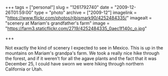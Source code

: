 +++
tags = ["personal"]
slug = "1261792740"
date = "2009-12-26T01:59:00"
type = "photo"
archive = ["2009-12"]
imagelink = "https://www.flickr.com/photos/rjbismark90/4252484335/"
imagealt = "scenery at Mariam's grandfather's farm"
image = "https://farm3.staticflickr.com/2719/4252484335_0aec1f140c_o.jpg"

+++

Not exactly the kind of scenery I expected to see in Mexico.  This is up
in the mountains on Mariam's grandpa's farm. We took a really nice hike
through the forest, and if it weren't for all the agave plants and the
fact that it was December 25, I could have sworn we were hiking through
northern California or Utah.

